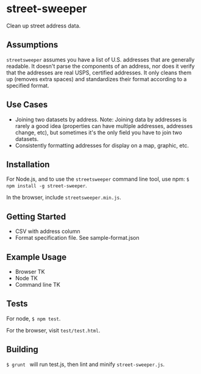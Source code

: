 # street-sweeper

Clean up street address data.

## Assumptions

`streetsweeper` assumes you have a list of U.S. addresses that are generally readable. It doesn't parse the components of an address, nor does it verify that the addresses are real USPS, certified addresses. It only cleans them up (removes extra spaces) and standardizes their format according to a specified format.

## Use Cases

- Joining two datasets by address. Note: Joining data by addresses is rarely a good idea (properties can have multiple addresses, addresses change, etc), but sometimes it's the only field you have to join two datasets.
- Consistently formatting addresses for display on a map, graphic, etc.

## Installation

For Node.js, and to use the `streetsweeper` command line tool, use npm: `$ npm install -g street-sweeper`.

In the browser, include `streetsweeper.min.js`.

## Getting Started

- CSV with address column
- Format specification file. See sample-format.json

## Example Usage

- Browser TK
- Node TK
- Command line TK

## Tests

For node, `$ npm test`.

For the browser, visit `test/test.html`.

## Building

`$ grunt ` will run test.js, then lint and minify `street-sweeper.js`.
